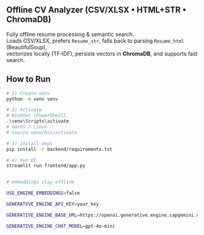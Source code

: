 ## Offline CV Analyzer (CSV/XLSX • HTML+STR • ChromaDB)

Fully offline resume processing & semantic search.  
Loads CSV/XLSX, prefers `Resume_str`, falls back to parsing `Resume_html` (BeautifulSoup),  
vectorizes locally (TF‑IDF), persists vectors in **ChromaDB**, and supports fast search.

## How to Run

```bash
# 1) Create venv
python -m venv venv

# 2) Activate
# Windows (PowerShell)
.\venv\Scripts\activate
# macOS / Linux
# source venv/bin/activate

# 3) Install deps
pip install -r backend/requirements.txt

# 4) Run UI
streamlit run frontend/app.py


# embeddings stay offline

USE_ENGINE_EMBEDDINGS=false

GENERATIVE_ENGINE_API_KEY=your_key

GENERATIVE_ENGINE_BASE_URL=https://openai.generative.engine.capgemini.com/v1

GENERATIVE_ENGINE_CHAT_MODEL=gpt-4o-mini